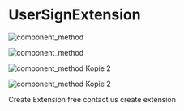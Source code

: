 # UserSignExtension

![component_method](https://github.com/FullUygulamayapalim/UserSignExtension/assets/60896169/6e5ebc4c-f609-49fb-b544-39e7d8b79220)


![component_method](https://github.com/MrBeySoftware/UserSignExtension/assets/60896169/e15d7047-3f24-46b8-afcd-be705fd8fbf7)


![component_method Kopie 2](https://github.com/MrBeySoftware/UserSignExtension/assets/60896169/3c929ce8-36dc-4e8b-b12f-5df8a80132b6)


![component_method Kopie 2](https://github.com/FullUygulamayapalim/UserSignExtension/assets/60896169/2f15204e-63ee-4985-8d14-3a2ae8cc3f32)



Create Extension free contact us create extension
